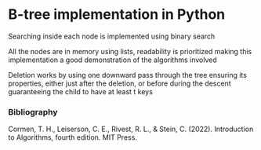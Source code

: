 # B-tree implementation in Python

Searching inside each node is implemented using binary search

All the nodes are in memory using lists, readability is prioritized 
making this implementation a good demonstration of the algorithms involved

Deletion works by using one downward pass through the tree ensuring its properties, 
either just after the deletion, or before during the descent guaranteeing the child to have at least t keys

### Bibliography
Cormen, T. H., Leiserson, C. E., Rivest, R. L., & Stein, C. (2022). 
Introduction to Algorithms, fourth edition. MIT Press.